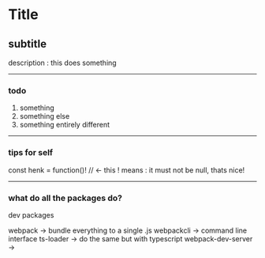 # Title 
## subtitle 
description : this does something

--------------------------------------------------------------------------------

### todo

1. something 
2. something else 
3. something entirely different

--------------------------------------------------------------------------------

### tips for self

const henk = function()! // <- this ! means : it must not be null, thats nice!



--------------------------------------------------------------------------------

### what do all the packages do? 

dev packages

webpack -> bundle everything to a single .js
webpackcli -> command line interface
ts-loader -> do the same but with typescript 
webpack-dev-server -> 


